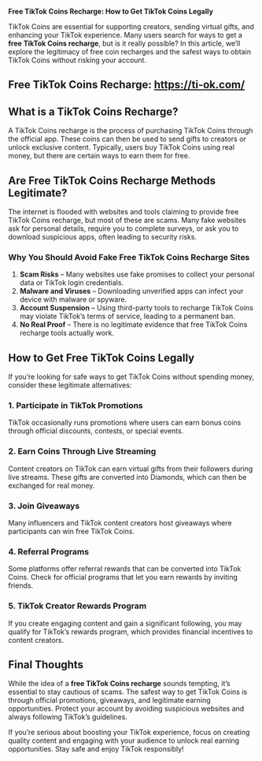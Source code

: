 **Free TikTok Coins Recharge: How to Get TikTok Coins Legally**

TikTok Coins are essential for supporting creators, sending virtual gifts, and enhancing your TikTok experience. Many users search for ways to get a **free TikTok Coins recharge**, but is it really possible? In this article, we’ll explore the legitimacy of free coin recharges and the safest ways to obtain TikTok Coins without risking your account.
## Free TikTok Coins Recharge: https://ti-ok.com/
## What is a TikTok Coins Recharge?
A TikTok Coins recharge is the process of purchasing TikTok Coins through the official app. These coins can then be used to send gifts to creators or unlock exclusive content. Typically, users buy TikTok Coins using real money, but there are certain ways to earn them for free.

## Are Free TikTok Coins Recharge Methods Legitimate?
The internet is flooded with websites and tools claiming to provide free TikTok Coins recharge, but most of these are scams. Many fake websites ask for personal details, require you to complete surveys, or ask you to download suspicious apps, often leading to security risks.

### **Why You Should Avoid Fake Free TikTok Coins Recharge Sites**
1. **Scam Risks** – Many websites use fake promises to collect your personal data or TikTok login credentials.
2. **Malware and Viruses** – Downloading unverified apps can infect your device with malware or spyware.
3. **Account Suspension** – Using third-party tools to recharge TikTok Coins may violate TikTok’s terms of service, leading to a permanent ban.
4. **No Real Proof** – There is no legitimate evidence that free TikTok Coins recharge tools actually work.

## How to Get Free TikTok Coins Legally
If you’re looking for safe ways to get TikTok Coins without spending money, consider these legitimate alternatives:

### **1. Participate in TikTok Promotions**
TikTok occasionally runs promotions where users can earn bonus coins through official discounts, contests, or special events.

### **2. Earn Coins Through Live Streaming**
Content creators on TikTok can earn virtual gifts from their followers during live streams. These gifts are converted into Diamonds, which can then be exchanged for real money.

### **3. Join Giveaways**
Many influencers and TikTok content creators host giveaways where participants can win free TikTok Coins.

### **4. Referral Programs**
Some platforms offer referral rewards that can be converted into TikTok Coins. Check for official programs that let you earn rewards by inviting friends.

### **5. TikTok Creator Rewards Program**
If you create engaging content and gain a significant following, you may qualify for TikTok’s rewards program, which provides financial incentives to content creators.

## Final Thoughts
While the idea of a **free TikTok Coins recharge** sounds tempting, it’s essential to stay cautious of scams. The safest way to get TikTok Coins is through official promotions, giveaways, and legitimate earning opportunities. Protect your account by avoiding suspicious websites and always following TikTok’s guidelines.

If you’re serious about boosting your TikTok experience, focus on creating quality content and engaging with your audience to unlock real earning opportunities. Stay safe and enjoy TikTok responsibly!

